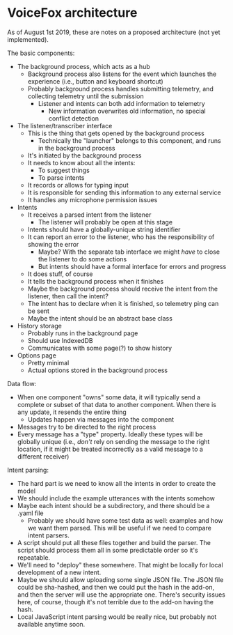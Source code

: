 # VoiceFox architecture

As of August 1st 2019, these are notes on a proposed architecture (not yet implemented).

The basic components:

- The background process, which acts as a hub
  - Background process also listens for the event which launches the experience (i.e., button and keyboard shortcut)
  - Probably background process handles submitting telemetry, and collecting telemetry until the submission
    - Listener and intents can both add information to telemetry
      - New information overwrites old information, no special conflict detection
- The listener/transcriber interface
  - This is the thing that gets opened by the background process
    - Technically the "launcher" belongs to this component, and runs in the background process
  - It's initiated by the background process
  - It needs to know about all the intents:
    - To suggest things
    - To parse intents
  - It records or allows for typing input
  - It is responsible for sending this information to any external service
  - It handles any microphone permission issues
- Intents
  - It receives a parsed intent from the listener
    - The listener will probably be open at this stage
  - Intents should have a globally-unique string identifier
  - It can report an error to the listener, who has the responsibility of showing the error
    - Maybe? With the separate tab interface we might *have* to close the listener to do some actions
    - But intents should have a formal interface for errors and progress
  - It does stuff, of course
  - It tells the background process when it finishes
  - Maybe the background process should receive the intent from the listener, then call the intent?
  - The intent has to declare when it is finished, so telemetry ping can be sent
  - Maybe the intent should be an abstract base class
- History storage
  - Probably runs in the background page
  - Should use IndexedDB
  - Communicates with some page(?) to show history
- Options page
  - Pretty minimal
  - Actual options stored in the background process

Data flow:

- When one component "owns" some data, it will typically send a complete or subset of that data to another component. When there is any update, it resends the entire thing
  - Updates happen via messages into the component
- Messages try to be directed to the right process
- Every message has a "type" property. Ideally these types will be globally unique (i.e., *don't* rely on sending the message to the right location, if it might be treated incorrectly as a valid message to a different receiver)

Intent parsing:
- The hard part is we need to know all the intents in order to create the model
- We should include the example utterances with the intents somehow
- Maybe each intent should be a subdirectory, and there should be a .yaml file
  - Probably we should have some test data as well: examples and how we want them parsed. This will be useful if we need to compare intent parsers.
- A script should put all these files together and build the parser. The script should process them all in some predictable order so it's repeatable.
- We'll need to "deploy" these somewhere. That might be locally for local development of a new intent.
- Maybe we should allow uploading some single JSON file. The JSON file could be sha-hashed, and then we could put the hash in the add-on, and then the server will use the appropriate one. There's security issues here, of course, though it's not terrible due to the add-on having the hash.
- Local JavaScript intent parsing would be really nice, but probably not available anytime soon.
